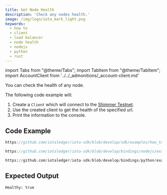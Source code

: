 ```yaml
---
title: Get Node Health
description: 'Check any nodes health.'
image: /img/logo/iota_mark_light.png
keywords:
  - how to
  - client
  - load balancer
  - node health
  - nodejs
  - python
  - rust
---
```


import Tabs from "@theme/Tabs";
import TabItem from "@theme/TabItem";
import AccountClient from '../../\_admonitions/\_account-client.md'

You can check the health of any node.

<AccountClient/>

The following code example will:

1. Create a `Client` which will connect to the [Shimmer Testnet](https://api.testnet.shimmer.network).
2. Use the created client to get the health of the specified url.
3. Print the information to the console.

## Code Example

<Tabs groupId="language">
<TabItem value="rust" label="Rust">

```rust reference
https://github.com/iotaledger/iota-sdk/blob/develop/sdk/examples/how_tos/client/get_health.rs
```

</TabItem>
<TabItem value="nodejs" label="Nodejs">

```typescript reference
https://github.com/iotaledger/iota-sdk/blob/develop/bindings/nodejs/examples/how_tos/client/get-health.ts
```

</TabItem>
<TabItem value="python" label="Python">

```python reference
https://github.com/iotaledger/iota-sdk/blob/develop/bindings/python/examples/how_tos/client/get_health.py
```

</TabItem>
</Tabs>

## Expected Output

```bash
Healthy: true
```
